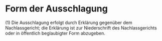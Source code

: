 # Form der Ausschlagung

(1) Die Ausschlagung erfolgt durch Erklärung gegenüber dem Nachlassgericht; die Erklärung ist zur Niederschrift des Nachlassgerichts oder in öffentlich beglaubigter Form abzugeben.